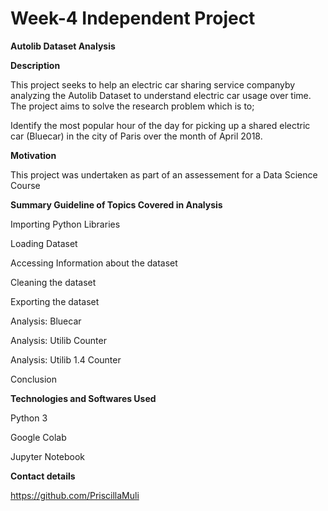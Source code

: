 # Week-4 Independent Project

**Autolib Dataset Analysis**

**Description**

This project seeks to help an electric car sharing service companyby analyzing the Autolib Dataset to  understand electric car usage over time. The project aims to solve the research problem which is to;

Identify the most popular hour of the day for picking up a shared electric car (Bluecar) in the city of Paris over the month of April 2018.

**Motivation**

This project was undertaken as part of an assessement for a Data Science Course

**Summary Guideline of Topics Covered in Analysis**

Importing Python Libraries

Loading Dataset

Accessing Information about the dataset

Cleaning the dataset

Exporting the dataset

Analysis: Bluecar

Analysis: Utilib Counter

Analysis: Utilib 1.4 Counter

Conclusion

**Technologies and Softwares Used**

Python 3

Google Colab

Jupyter Notebook

**Contact details**

https://github.com/PriscillaMuli
